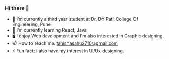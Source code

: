 ### Hi there 👋
- 🔭 I’m currently a third year student at Dr. DY Patil College Of Engineering, Pune
- 🌱 I’m currently learning React, Java
- 🖥 I enjoy Web development and I'm also interested in Graphic designing.
- 📫 How to reach me: tanishasahu2710@gmail.com
- ⚡ Fun fact: I also have my interest in UI/Ux designing.

